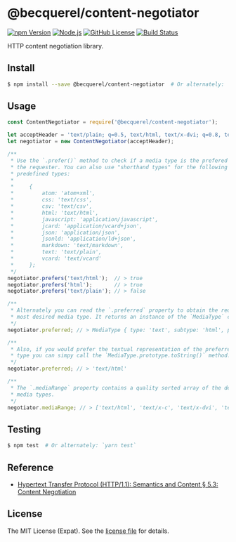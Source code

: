@becquerel/content-negotiator
=============================
[![npm Version][NPM VERSION BADGE]][NPM PAGE]
[![Node.js][NODE VERSION BADGE]][NODE PAGE]
[![GitHub License][LICENSE BADGE]][LICENSE PAGE]
[![Build Status][BUILD BADGE]][BUILD PAGE]

HTTP content negotiation library.

Install
-------
```sh
$ npm install --save @becquerel/content-negotiator  # Or alternately: `yarn add @becquerel/content-negotiator`
```

Usage
-----
```js
const ContentNegotiator = require('@becquerel/content-negotiator');

let acceptHeader = 'text/plain; q=0.5, text/html, text/x-dvi; q=0.8, text/x-c';
let negotiator = new ContentNegotiator(acceptHeader);

/**
 * Use the `.prefer()` method to check if a media type is the prefered type of
 * the requester. You can also use "shorthand types" for the following
 * predefined types:
 *
 *     {
 *         atom: 'atom+xml',
 *         css: 'text/css',
 *         csv: 'text/csv',
 *         html: 'text/html',
 *         javascript: 'application/javascript',
 *         jcard: 'application/vcard+json',
 *         json: 'application/json',
 *         jsonld: 'application/ld+json',
 *         markdown: 'text/markdown',
 *         text: 'text/plain',
 *         vcard: 'text/vcard'
 *     };
 */
negotiator.prefers('text/html');  // > true
negotiator.prefers('html');       // > true
negotiator.prefers('text/plain'); // > false

/**
 * Alternately you can read the `.preferred` property to obtain the requester's
 * most desired media type. It returns an instance of the `MediaType` class.
 */
negotiator.preferred; // > MediaType { type: 'text', subtype: 'html', parameters: { q: 1 }, specificity: 2 }

/**
 * Also, if you would prefer the textual representation of the preferred media
 * type you can simpy call the `MediaType.prototype.toString()` method.
 */
negotiator.preferred; // > 'text/html'

/**
 * The `.mediaRange` property contains a quality sorted array of the desired
 * media types.
 */
negotiator.mediaRange; // > ['text/html', 'text/x-c', 'text/x-dvi', 'text/plain']
```

Testing
-------
```sh
$ npm test  # Or alternately: `yarn test`
```

Reference
---------
- [Hypertext Transfer Protocol (HTTP/1.1): Semantics and Content &sect; 5.3: Content Negotiation][RFC7231 SEC 5.3]

License
-------
The MIT License (Expat). See the [license file](LICENSE) for details.

[BUILD BADGE]: https://img.shields.io/travis/becquerel-js/content-negotiator.svg?style=flat-square
[BUILD PAGE]: https://travis-ci.org/becquerel-js/content-negotiator
[LICENSE BADGE]: https://img.shields.io/badge/license-MIT%20License-blue.svg?style=flat-square
[LICENSE PAGE]: https://github.com/becquerel-js/content-negotiator/blob/master/LICENSE
[NODE PAGE]: https://nodejs.org/
[NODE VERSION BADGE]: https://img.shields.io/badge/node-%3E%3D7.10-%23010101.svg?style=flat-square
[NPM PAGE]: https://www.npmjs.com/package/@becquerel/content-negotiator
[NPM VERSION BADGE]: https://img.shields.io/npm/v/@becquerel/content-negotiator.svg?style=flat-square
[RFC7231 SEC 5.3]: https://tools.ietf.org/html/rfc7231#section-5.3
